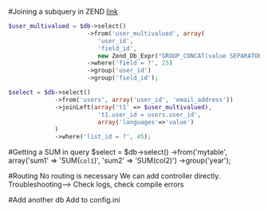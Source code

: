 #Joining a subquery in ZEND
[link](http://stackoverflow.com/questions/4715718/how-can-i-join-a-subquery-using-zend-db-select)
```php
$user_multivalued = $db->select()
                      ->from('user_multivalued', array(
                         'user_id',
                         'field_id',
                         new Zend_Db_Expr("GROUP_CONCAT(value SEPARATOR ',') AS value"))),
                      ->where('field = ?', 25)
                      ->group('user_id')
                      ->group('field_id');      

$select = $db->select()
             ->from('users', array('user_id', 'email_address'))
             ->joinLeft(array('t1' => $user_multivalued),
                         't1.user_id = users.user_id',
                         array('languages'=>'value')
             )
             ->where('list_id = ?', 45);
```

#Getting a SUM in query
$select = $db->select()
    ->from('mytable', array('sum1' => 'SUM(`col1`)', 'sum2' => 'SUM(col2)')
    ->group('year');

#Routing
No routing is necessary
We can add controller directly.
Troubleshooting--> Check logs, check compile errors

#Add another db
Add to config.ini
